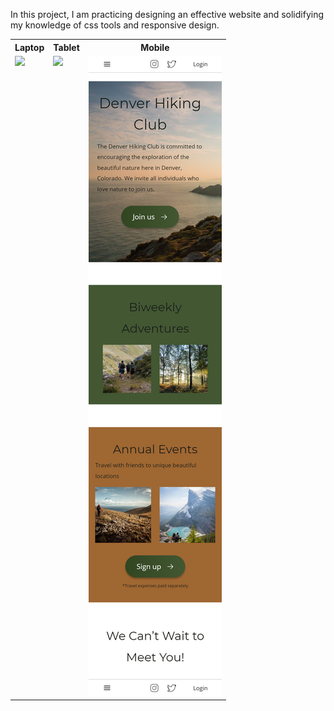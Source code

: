 In this project, I am practicing designing an effective website and solidifying my knowledge of css tools and responsive design.

<table>
    <tr>
        <th>Laptop</th>
        <th>Tablet</th>
        <th>Mobile</th>
    </tr>
    <tr> 
        <td valign="top"><img src="resources/media/images/previews/preview-laptop.png"></td>
        <td valign="top"><img src="resources/media/images/previews/preview-tablet.png"></td>
        <td valign="top" style="word-wrap"><img src="resources/media/images/previews/preview-mobile.png"></td>
    </tr>
</table>